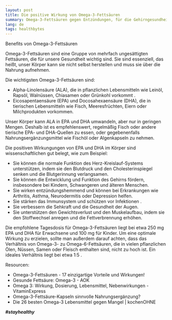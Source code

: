 ```yaml
---
layout: post
title: Die positive Wirkung von Omega-3-Fettsäuren
summary: Omega-3-Fettsäuren gegen Entzündungen, für die Gehirngesundheit und die Stärkung des Immunsystems
lang: de
tags: healthbytes
---
```


<div class="message">
Benefits von Omega-3-Fettsäuren
</div>

Omega-3-Fettsäuren sind eine Gruppe von mehrfach ungesättigten Fettsäuren, die für unsere Gesundheit wichtig sind. 
Sie sind essenziell, das heißt, unser Körper kann sie nicht selbst herstellen und muss sie über die Nahrung aufnehmen. 

Die wichtigsten Omega-3-Fettsäuren sind:
- Alpha-Linolensäure (ALA), die in pflanzlichen Lebensmitteln wie Leinöl, Rapsöl, Walnüssen, Chiasamen oder Grünkohl vorkommt .
- Eicosapentaensäure (EPA) und Docosahexaensäure (DHA), die in tierischen Lebensmitteln wie Fisch, Meeresfrüchten, Eiern oder Milchprodukten vorkommen.

Unser Körper kann ALA in EPA und DHA umwandeln, aber nur in geringen Mengen.
Deshalb ist es empfehlenswert, regelmäßig Fisch oder andere tierische EPA- und DHA-Quellen zu essen, oder gegebenenfalls Nahrungsergänzungsmittel wie Fischöl oder Algenkapseln zu nehmen.

Die positiven Wirkungungen von EPA und DHA im Körper sind wissenschaftlichen gut belegt, wie zum Beispiel:

- Sie können die normale Funktion des Herz-Kreislauf-Systems unterstützen, indem sie den Blutdruck und den Cholesterinspiegel senken und die Blutgerinnung verlangsamen. 
- Sie können die Entwicklung und Funktion des Gehirns fördern, insbesondere bei Kindern, Schwangeren und älteren Menschen.
- Sie wirken entzündungshemmend und können bei Erkrankungen wie Arthritis, Asthma, Neurodermitis oder Depression helfen.
- Sie stärken das Immunsystem und schützen vor Infektionen .
- Sie verbessern die Sehkraft und die Gesundheit der Augen.
- Sie unterstützen den Gewichtsverlust und den Muskelaufbau, indem sie den Stoffwechsel anregen und die Fettverbrennung erhöhen.

Die empfohlene Tagesdosis für Omega-3-Fettsäuren liegt bei etwa 250 mg EPA und DHA für Erwachsene und 100 mg für Kinder.  Um eine optimale Wirkung zu erzielen, sollte man außerdem darauf achten, dass das Verhältnis von Omega-3- zu Omega-6-Fettsäuren, die in vielen pflanzlichen Ölen, Nüssen, Samen oder Fleisch enthalten sind, nicht zu hoch ist. Ein ideales Verhältnis liegt bei etwa 1:5 .

Resourcen:
- Omega-3-Fettsäuren - 17 einzigartige Vorteile und Wirkungen!
- Gesunde Fettsäure: Omega-3 - AOK
- Omega 3: Wirkung, Dosierung, Lebensmittel, Nebenwirkungen - VitaminExpress
- Omega-3-Fettsäure-Kapseln sinnvolle Nahrungsergänzung?
- Die 26 besten Omega-3 Lebensmittel gegen Mangel | kochenOHNE

**_#stayhealthy_**
